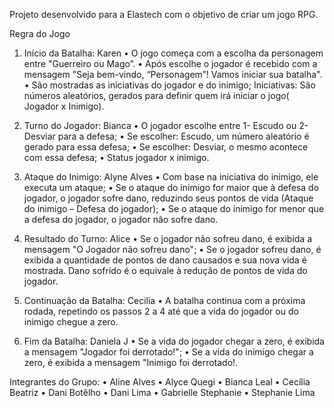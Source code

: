 Projeto desenvolvido para a Elastech com o objetivo de criar um jogo RPG.

Regra do Jogo 
1.	Início da Batalha: Karen
•	O jogo começa com a escolha da personagem entre "Guerreiro ou Mago”.
•	Após escolhe o jogador é recebido com a mensagem "Seja bem-vindo, “Personagem”! Vamos iniciar sua batalha".
•	São mostradas as iniciativas do jogador e do inimigo;
Iniciativas: São números aleatórios, gerados para definir quem irá iniciar o jogo( Jogador x Inimigo).

2.	Turno do Jogador: Bianca
•	O jogador escolhe entre 1- Escudo ou 2- Desviar para a defesa;
•	Se escolher: Escudo, um número aleatório é gerado para essa defesa;
•	Se escolher: Desviar, o mesmo acontece com essa defesa;
•	Status jogador x inimigo.

3.	Ataque do Inimigo: Alyne Alves
•	Com base na iniciativa do inimigo, ele executa um ataque;
•	Se o ataque do inimigo for maior que à defesa do jogador, o jogador sofre dano, reduzindo seus pontos de vida (Ataque do inimigo – Defesa do jogador);
•	Se o ataque do inimigo for menor que a defesa do jogador, o jogador não sofre dano.

4.	Resultado do Turno: Alice
•	Se o jogador não sofreu dano, é exibida a mensagem "O Jogador não sofreu dano";
•	Se o jogador sofreu dano, é exibida a quantidade de pontos de dano causados e sua nova vida é mostrada. Dano sofrido é o equivale à redução de pontos de vida do jogador.

5.	Continuação da Batalha: Cecilia
•	A batalha continua com a próxima rodada, repetindo os passos 2 a 4 até que a vida do jogador ou do inimigo chegue a zero.

6.	Fim da Batalha: Daniela J
•	Se a vida do jogador chegar a zero, é exibida a mensagem "Jogador foi derrotado!";
•	Se a vida do inimigo chegar a zero, é exibida a mensagem "Inimigo foi derrotado!.

Integrantes do Grupo:
• Aline Alves
• Alyce Quegi
• Bianca Leal
• Cecília Beatriz
• Dani Botêlho
• Dani Lima
• Gabrielle Stephanie
• Stephanie Lima
